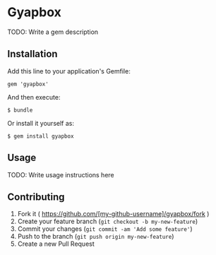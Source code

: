 # Gyapbox

TODO: Write a gem description

## Installation

Add this line to your application's Gemfile:

    gem 'gyapbox'

And then execute:

    $ bundle

Or install it yourself as:

    $ gem install gyapbox

## Usage

TODO: Write usage instructions here

## Contributing

1. Fork it ( https://github.com/[my-github-username]/gyapbox/fork )
2. Create your feature branch (`git checkout -b my-new-feature`)
3. Commit your changes (`git commit -am 'Add some feature'`)
4. Push to the branch (`git push origin my-new-feature`)
5. Create a new Pull Request
